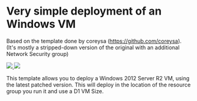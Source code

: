 # Very simple deployment of an Windows VM

Based on the template done by coreysa (https://github.com/coreysa).   
(It's mostly a stripped-down version of the original with an additional Network Security group)  

<a href="https://portal.azure.com/#create/Microsoft.Template/uri/https%3A%2F%2Fraw.githubusercontent.com%2Fsebbrochet%2Fazure_win%2Fmaster%2Fvm_creation%2Fazuredeploy.json" target="_blank">
    <img src="http://azuredeploy.net/deploybutton.png"/>
</a>
<a href="http://armviz.io/#/?load=https%3A%2F%2Fraw.githubusercontent.com%2Fsebbrochet%2Fazure_win%2Fmaster%2Fvm_creation%2Fazuredeploy.json" target="_blank">
    <img src="http://armviz.io/visualizebutton.png"/>
</a>

This template allows you to deploy a Windows 2012 Server R2 VM, using the latest patched version. This will deploy in the location of the resource group you run it and use a D1 VM Size.

